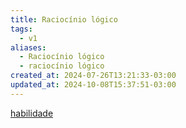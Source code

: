 ```yaml
---
title: Raciocínio lógico
tags:
  - v1
aliases:
  - Raciocínio lógico
  - raciocínio lógico
created_at: 2024-07-26T13:21:33-03:00
updated_at: 2024-10-08T15:37:51-03:00
---
```


[habilidade](Habilidade.md)
